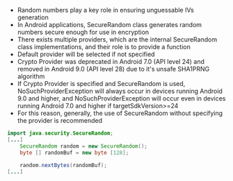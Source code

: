 * Random numbers play a key role in ensuring unguessable IVs generation
* In Android applications, SecureRandom class generates random numbers secure enough for use in encryption
* There exists multiple providers, which are the internal SecureRandom class implementations, and their role is to provide a function
* Default provider will be selected if not specified
* Crypto Provider was deprecated in Android 7.0 (API level 24) and removed in Android 9.0 (API level 28) due to it's unsafe SHA1PRNG algorithm
* If Crypto Provider is specified and SecureRandom is used, NoSuchProviderException will always occur in devices running Android 9.0 
and higher, and NoSuchProviderException will occur even in devices running Android 7.0 and higher if targetSdkVersion>=24
* For this reason, generally, the use of SecureRandom without specifying the provider is recommended


```java
import java.security.SecureRandom;
[...]
    SecureRandom random = new SecureRandom();
    byte [] randomBuf = new byte [128];
    
    random.nextBytes(randomBuf);
[...]
```


